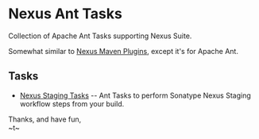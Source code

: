 # Nexus Ant Tasks

Collection of Apache Ant Tasks supporting Nexus Suite.

Somewhat similar to [Nexus Maven Plugins](https://github.com/sonatype/nexus-maven-plugins), except it's for Apache Ant.

## Tasks

* [Nexus Staging Tasks](https://github.com/sonatype/nexus-ant-tasks/tree/master/nexus-staging-ant-tasks) -- Ant Tasks to perform Sonatype Nexus Staging workflow steps from your build.


Thanks, and have fun,  
~t~
